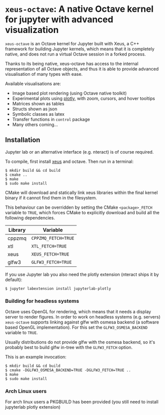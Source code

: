 # `xeus-octave`: A native Octave kernel for jupyter with advanced visualization

`xeus-octave` is an Octave kernel for Jupyter built with Xeus, a C++ framework
for building Jupyter kernels, which means that it is completely native, and does
not run a virtual Octave session in a forked process.

Thanks to its being native, xeus-octave has access to the internal representation
of all Octave objects, and thus it is able to provide advanced visualisation of
many types with ease.

Available visualisations are:

* Image based plot rendering (using Octave native toolkit)
* Experimental plots using [plotly](https://github.com/plotly/plotly.js), with zoom, cursors, and hover tooltips
* Matrices shown as tables
* Structs shown as json
* Symbolic classes as latex
* Transfer functions in `control` package
* Many others coming...

## Installation

Jupyter lab or an alternative interface (e.g. nteract) is of course required.

To compile, first install [xeus](https://github.com/jupyter-xeus/xeus) and
octave. Then run in a terminal:

```
$ mkdir build && cd build
$ cmake ..
$ make
$ sudo make install
```

CMake will download and statically link xeus libraries within the final kernel binary if it cannot find them in the filesystem.

This behaviour can be overridden by setting the CMake `<package>_FETCH` variable to `TRUE`, which forces CMake to explicitly download and build all the following dependencies.

| Library | Variable            |
| ------- | ------------------- |
| cppzmq  | `CPPZMQ_FETCH=TRUE` |
| xtl     | `XTL_FETCH=TRUE`    |
| xeus    | `XEUS_FETCH=TRUE`   |
| glfw3   | `GLFW3_FETCH=TRUE`  |

If you use Jupyter lab you also need the plotly extension (nteract ships it by default):

```
$ jupyter labextension install jupyterlab-plotly
```

### Building for headless systems

Octave uses OpenGL for rendering, which means that it needs a display server to render figures. In order to work on headless systems (e.g. servers) `xeus-octave` supports linking against glfw with osmesa backend (a software based OpenGL implementation). For this set the `GLFW3_OSMESA_BACKEND` variable to `TRUE`.

Usually distributions do not provide glfw with the osmesa backend, so it's probably best to build glfw in-tree with the `GLFW3_FETCH` option.

This is an example invocation:

```
$ mkdir build && cd build
$ cmake -DGLFW3_OSMESA_BACKEND=TRUE -DGLFW3_FETCH=TRUE ..
$ make
$ sudo make install
```

### Arch Linux users

For arch linux users a PKGBUILD has been provided (you still need to install jupyterlab plotly extension)


